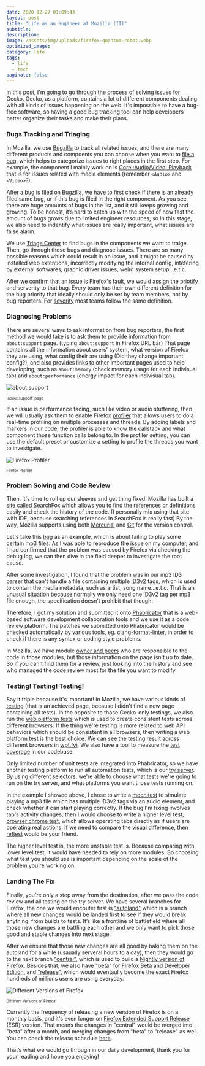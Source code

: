 ```yaml
---
date: 2020-12-27 01:09:43
layout: post
title: "Life as an engineer at Mozilla (II)"
subtitle:
description:
image: /assets/img/uploads/firefox-quantum-robot.webp
optimized_image:
category: life
tags:
  - life
  - tech
paginate: false
---
```


In this post, I'm going to go through the process of solving issues for Gecko. Gecko, as a platform, contains a lot of different components dealing with all kinds of issues happening on the web. It's impossible to have a bug-free software, so having a good bug tracking tool can help developers better organize their tasks and make their plans.

### Bugs Tracking and Triaging

In Mozilla, we use [Bugzilla](https://bugzilla.mozilla.org/home) to track all related issues, and there are many different products and compoents you can choose when you want to [file a bug](https://bugzilla.mozilla.org/enter_bug.cgi), which helps to categorize issues to right places in the first step. For example, the component I mainly work on is [Core::Audio/Video: Playback](https://mzl.la/3aJeDnm) that is for issues related with media elements (remember `<Audio>` and `<Video>`?).

After a bug is filed on Bugzilla, we have to first check if there is an already filed same bug, or if this bug is filed in the right component. As you see, there are huge amounts of bugs in the list, and it still keeps growing and growing. To be honest, it’s hard to catch up with the speed of how fast the amount of bugs grows due to limited engineer resources, so in this stage, we also need to indentify what issues are really important, what issues are false alarm.

We use [Triage Center](https://mozilla.github.io/triage-center/) to find bugs in the components we want to traige. Then, go through those bugs and diagnose issues. There are so many possible reasons which could result in an issue, and it might be caused by installed web extentions, incorrectly modifying the internal config, intefering by external softwares, graphic driver issues, weird system setup...e.t.c.

After we confirm that an issue is Firefox's fault, we would assign the priotify and serverity to that bug. Every team has their own different definition for the bug priority that ideally should only be set by team members, not by bug reporters. For [severity](https://firefox-source-docs.mozilla.org/bug-mgmt/guides/severity.html) most teams follow the same definition.

### Diagnosing Problems

There are several ways to ask information from bug reporters, the first method we would take is to ask them to provide information from `about:support` page. (typing `about:support` in Firefox URL bar) That page contains all the information about users' system, what version of Firefox they are using, what config their are using (Did they change important config?), and also provides links to other important pages used to help developing, such as `about:memory` (check memory usage for each indivisual tab) and `about:performance` (energy impact for each indivisual tab).

![about:support]({{site.baseurl}}/assets/img/uploads/Life_Mozilla_II/about_support.png)
<figcaption><sub><sup>`about:support` page</sup></sub></figcaption>

If an issue is performance facing, such like video or audio stuttering, then we will usually ask them to enable Firefox [profiler](https://profiler.firefox.com/) that allows users to do a real-time profiling on multiple processes and threads. By adding labels and markers in our code, the profiler is able to know the callstack and what component those function calls belong to. In the profiler setting, you can use the default preset or customize a setting to profile the threads you want to investigate.

![Firefox Profiler]({{site.baseurl}}/assets/img/uploads/Life_Mozilla_II/profiler.jpeg)
<figcaption><sub><sup>Firefox Profiler</sup></sub></figcaption>

### Problem Solving and Code Review

Then, it's time to roll up our sleeves and get thing fixed! Mozilla has built a site called [SearchFox](https://searchfox.org/mozilla-central/source/dom/media) which allows you to find the references or definitions easily and check the history of the code. (I personally mix using that site with IDE, because searching references in SearchFox is really fast) By the way, Mozilla supports using both [Mercurial](https://www.mercurial-scm.org/) and [Git](https://git-scm.com/) for the version control.

Let's take this [bug](https://bugzilla.mozilla.org/show_bug.cgi?id=1634489) as an example, which is about failing to play some certain mp3 files. As I was able to reproduce the issue on my computer, and I had confirmed that the problem was caused by Firefox via checking the debug log, we can then dive in the field deeper to investigate the root cause.

After some investigation, I found that the problem was in our mp3 ID3 parser that can't handle a file containing multiple [ID3v2](https://id3.org/id3v2.4.0-structure) tags, which is used to contain the media metadata, such as artist, song name...e.t.c. That is an unusual situation because normally we only need one ID3v2 tag per mp3 file enough, the specification doesn't prohibit that though.

Therefore, I got my solution and submitted it onto [Phabricator](https://www.phacility.com/) that is a web-based software development collaboration tools and we use it as a code review platform. The patches we submitted onto Phabricator would be checked automatically by various tools, eg. [clang-format-linter](https://github.com/vhbit/clang-format-linter), in order to check if there is any syntax or coding style problems.

In Mozilla, we have module [owner and peers](https://wiki.mozilla.org/Modules/All) who are responsible to the code in those modules, but those information on the page isn't up to date. So if you can't find them for a review, just looking into the history and see who managed the code review most for the file you want to modify.

### Testing! Testing! Testing!

Say it triple because it's important! In Mozilla, we have various kinds of [testing](https://developer.mozilla.org/en-US/docs/Mozilla/QA/Automated_testing) (that is an achieved page, because I didn't find a new page containing all tests). In the opposite to those Gecko-only testings, we also run the [web platform tests](https://web-platform-tests.org/) which is used to create consistent tests across different browsers. If the thing we're testing is more related to web API behaviors which should be consistent in all browsers, then writing a web platform test is the best choice. We can see the testing result across different browsers in [wpt.fyi](https://wpt.fyi/results/?label=experimental&label=master&aligned). We also have a tool to measure the [test coverage](https://coverage.moz.tools/) in our codebase.

Only limited number of unit tests are integrated into Phabricator, so we have another testing platform to run all automation tests, which is our [try server](https://firefox-source-docs.mozilla.org/tools/try/index.html). By using different [selectors](https://firefox-source-docs.mozilla.org/tools/try/selectors/index.html), we're able to choose what tests we're going to run on the try server, and what platforms you want those tests running on.

In the example I showed above, I chose to write a [mochitest](https://developer.mozilla.org/en-US/docs/Mozilla/Projects/Mochitest) to simulate playing a mp3 file which has multiple ID3v2 tags via an audio element, and check whether it can start playing correctly. If the bug I'm fixing involves tab's activity changes, then I would choose to write a higher level test, [browser chrome test](https://developer.mozilla.org/en-US/docs/Mozilla/Browser_chrome_tests), which allows operating tabs directly as if users are operating real actions. If we need to compare the visual difference, then [reftest](https://firefox-source-docs.mozilla.org/web-platform/writing-tests/reftests.html) would be your friend.

The higher level test is, the more unstable test is. Because comparing with lower level test, it would have needed to rely on more modules. So choosing what test you should use is important depending on the scale of the problem you’re working on.

### Landing The Fix

Finally, you're only a step away from the destination, after we pass the code review and all testing on the try server. We have several branches for Firefox, the one we would encouter first is ["autoland"](https://hg.mozilla.org/integration/autoland/) which is a branch where all new changes would be landed first to see if they would break anything, from builds to tests.  It’s like a frontline of battlefield where all those new changes are battling each other and we only want to pick those good and stable changes into next stage.

After we ensure that those new changes are all good by baking them on the autoland for a while (usaually serveral hours to a day), then they would go to the next branch ["central"](https://hg.mozilla.org/mozilla-central), which is used to build a [Nightly version of Firefox](https://www.mozilla.org/en-US/firefox/channel/desktop/#nightly). Besides that, we also have ["beta"](https://hg.mozilla.org/releases/mozilla-beta/) for [Firefox Beta and Developer Edition](https://www.mozilla.org/en-US/firefox/channel/desktop/#beta), and ["release"](https://hg.mozilla.org/releases/mozilla-release/), which would eventaully become the exact Firefox hundreds of millions users are using everyday.

![Different Versions of Firefox]({{site.baseurl}}/assets/img/uploads/Life_Mozilla_II/firefox_version.png)
<figcaption><sub><sup>Different Versions of Firefox</sup></sub></figcaption>

Currently the frequency of releasing a new version of Firefox is on a monthly basis, and it's even longer on [Firefox Extended Support Release](https://www.mozilla.org/en-US/firefox/enterprise/) (ESR) version. That means the changes in "central" would be merged into "beta" after a month, and merging changes from "beta" to "release" as well. You can check the release schedule [here](https://wiki.mozilla.org/Release_Management/Calendar).

That’s what we would go through in our daily development, thank you for your reading and hope you enjoying!
